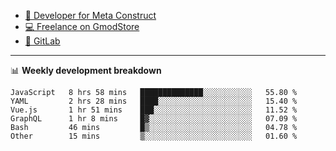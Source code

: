 - [🎈 Developer for Meta Construct](https://metastruct.net)
- [💻 Freelance on GmodStore](https://www.gmodstore.com/users/Tenrys)
- [🦊 GitLab](https://gitlab.com/Tenrys)

---

📊 **Weekly development breakdown**
<!--START_SECTION:waka-->

```text
JavaScript   8 hrs 58 mins   ██████████████░░░░░░░░░░░   55.80 %
YAML         2 hrs 28 mins   ████░░░░░░░░░░░░░░░░░░░░░   15.40 %
Vue.js       1 hr 51 mins    ███░░░░░░░░░░░░░░░░░░░░░░   11.52 %
GraphQL      1 hr 8 mins     █▓░░░░░░░░░░░░░░░░░░░░░░░   07.09 %
Bash         46 mins         █▒░░░░░░░░░░░░░░░░░░░░░░░   04.78 %
Other        15 mins         ▒░░░░░░░░░░░░░░░░░░░░░░░░   01.60 %
```

<!--END_SECTION:waka-->
